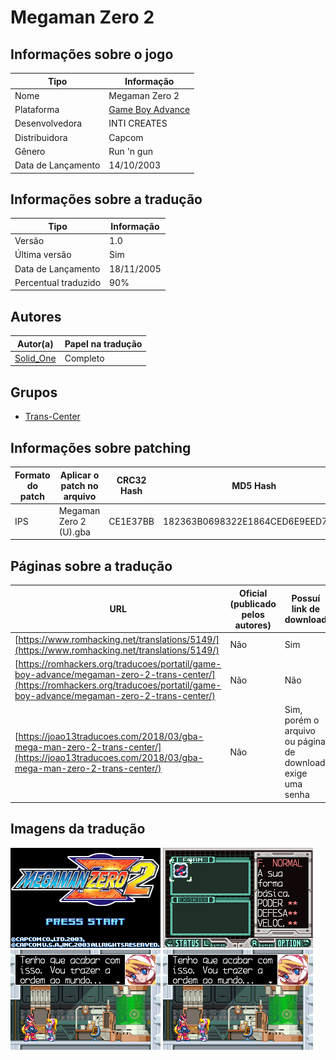 # Megaman Zero 2

## Informações sobre o jogo

| Tipo | Informação |
| ----------- | ----------- |
| Nome | Megaman Zero 2 |
| Plataforma | [Game Boy Advance](../) |
| Desenvolvedora | INTI CREATES |
| Distribuidora | Capcom |
| Gênero | Run 'n gun |
| Data de Lançamento | 14/10/2003 |

## Informações sobre a tradução

| Tipo | Informação |
| ----------- | ----------- |
| Versão | 1\.0 |
| Última versão | Sim |
| Data de Lançamento | 18/11/2005 |
| Percentual traduzido | 90% |

## Autores

| Autor(a) | Papel na tradução |
| ----------- | ----------- |
| [Solid\_One](../../../autores/solid_one/) | Completo |

## Grupos

* [Trans\-Center](../../../grupos/trans-center/)

## Informações sobre patching

| Formato do patch | Aplicar o patch no arquivo | CRC32 Hash | MD5 Hash |
| ----------- | ----------- | ----------- | ----------- |
| IPS | Megaman Zero 2 \(U\)\.gba | CE1E37BB | 182363B0698322E1864CED6E9EED7EAD |

## Páginas sobre a tradução

| URL | Oficial (publicado pelos autores) | Possuí link de download |
| ----------- | ----------- | ----------- |
| [https://www.romhacking.net/translations/5149/](https://www.romhacking.net/translations/5149/) | Não | Sim |
| [https://romhackers.org/traducoes/portatil/game-boy-advance/megaman-zero-2-trans-center/](https://romhackers.org/traducoes/portatil/game-boy-advance/megaman-zero-2-trans-center/) | Não | Não |
| [https://joao13traducoes.com/2018/03/gba-mega-man-zero-2-trans-center/](https://joao13traducoes.com/2018/03/gba-mega-man-zero-2-trans-center/) | Não | Sim, porém o arquivo ou página de download exige uma senha |

## Imagens da tradução

![Imagem de exemplo da tradução 1](1.png)
![Imagem de exemplo da tradução 2](2.png)
![Imagem de exemplo da tradução 3](3.png)
![Imagem de exemplo da tradução 4](4.png)